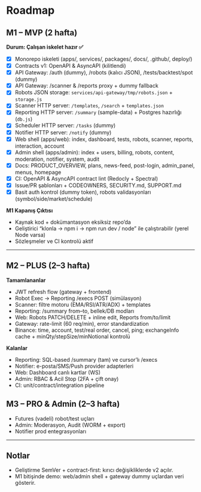 # Roadmap

## M1 – MVP (2 hafta)
**Durum: Çalışan iskelet hazır ✅**

- [x] Monorepo iskeleti (apps/, services/, packages/, docs/, .github/, deploy/)
- [x] Contracts v1: OpenAPI & AsyncAPI (kilitlendi)
- [x] API Gateway: /auth (dummy), /robots (kalıcı JSON), /tests/backtest/spot (dummy)
- [x] API Gateway: /scanner & /reports proxy + dummy fallback
- [x] Robots JSON storage: `services/api-gateway/tmp/robots.json` + `storage.js`
- [x] Scanner HTTP server: `/templates`, `/search` + `templates.json`
- [x] Reporting HTTP server: `/summary` (sample-data) + Postgres hazırlığı (`db.js`)
- [x] Scheduler HTTP server: `/tasks` (dummy)
- [x] Notifier HTTP server: `/notify` (dummy)
- [x] Web shell (apps/web): index, dashboard, tests, robots, scanner, reports, interaction, account
- [x] Admin shell (apps/admin): index + users, billing, robots, content, moderation, notifier, system, audit
- [x] Docs: PRODUCT_OVERVIEW, plans, news-feed, post-login, admin_panel, menus, homepage
- [x] CI: OpenAPI & AsyncAPI contract lint (Redocly + Spectral)
- [x] Issue/PR şablonları + CODEOWNERS, SECURITY.md, SUPPORT.md
- [x] Basit auth kontrol (dummy token), robots validasyonları (symbol/side/market/schedule)

**M1 Kapanış Çıktısı**
- Kaynak kod + dokümantasyon eksiksiz repo’da
- Geliştirici “klonla → npm i → npm run dev / node” ile çalıştırabilir (yerel Node varsa)
- Sözleşmeler ve CI kontrolü aktif

---

## M2 – PLUS (2–3 hafta)
**Tamamlananlar**
- JWT refresh flow (gateway + frontend)
- Robot Exec → Reporting /execs POST (simülasyon)
- Scanner: filtre motoru (EMA/RSI/ATR/ADX) + templates
- Reporting: /summary from–to, bellek/DB modları
- Web: Robots PATCH/DELETE + inline edit, Reports from/to/limit
- Gateway: rate-limit (60 req/min), error standardization
- Binance: time, account, test/real order, cancel, ping; exchangeInfo cache + minQty/stepSize/minNotional kontrolü

**Kalanlar**
- Reporting: SQL-based /summary (tam) ve cursor’lı /execs
- Notifier: e-posta/SMS/Push provider adapterleri
- Web: Dashboard canlı kartlar (WS)
- Admin: RBAC & Acil Stop (2FA + çift onay)
- CI: unit/contract/integration pipeline

## M3 – PRO & Admin (2–3 hafta)
- Futures (vadeli) robot/test uçları
- Admin: Moderasyon, Audit (WORM + export)
- Notifier prod entegrasyonları

---

## Notlar
- Geliştirme SemVer + contract-first: kırıcı değişikliklerde v2 açılır.
- M1 bitişinde demo: web/admin shell + gateway dummy uçlardan veri gösterir.
